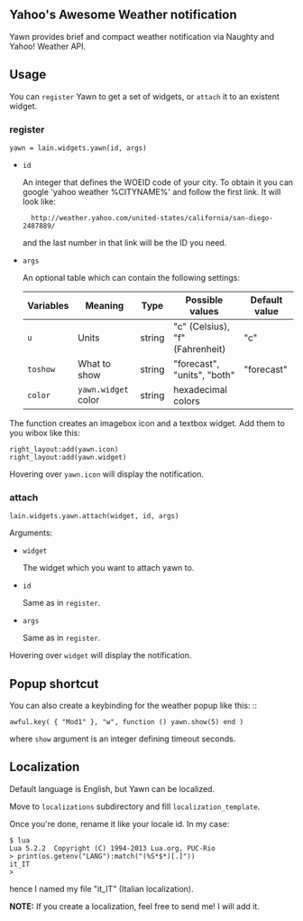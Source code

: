 Yahoo's Awesome Weather notification
-----------

Yawn provides brief and compact weather notification via Naughty and Yahoo! Weather API.

Usage
-----

You can ``register`` Yawn to get a set of widgets, or ``attach`` it to
an existent widget.

### register

    yawn = lain.widgets.yawn(id, args)

- ``id``

    An integer that defines the WOEID code of your city.
    To obtain it you can google 'yahoo weather %CITYNAME%' and follow the first link.
    It will look like:

        http://weather.yahoo.com/united-states/california/san-diego-2487889/

    and the last number in that link will be the ID you need.

- ``args``

    An optional table which can contain the following settings:

    Variables | Meaning | Type | Possible values | Default value
    --- | --- | --- | --- | ---
    `u` | Units | string | "c" (Celsius), "f" (Fahrenheit) | "c"
    `toshow` | What to show | string | "forecast", "units", "both" | "forecast"
    `color` | ``yawn.widget`` color | string | hexadecimal colors | 

The function creates an imagebox icon and a textbox widget. Add them to you wibox like this:

    right_layout:add(yawn.icon)
    right_layout:add(yawn.widget)

Hovering over ``yawn.icon`` will display the notification.

### attach

    lain.widgets.yawn.attach(widget, id, args)

Arguments:

- ``widget``
 
    The widget which you want to attach yawn to.

- ``id``

    Same as in ``register``.

- ``args``
 
   Same as in ``register``.

Hovering over ``widget`` will display the notification.

Popup shortcut
--------------

You can also create a keybinding for the weather popup like this: ::

    awful.key( { "Mod1" }, "w", function () yawn.show(5) end )

where ``show`` argument is an integer defining timeout seconds.

Localization
------------

Default language is English, but Yawn can be localized.

Move to `localizations` subdirectory and fill `localization_template`.

Once you're done, rename it like your locale id. In my case:

    $ lua
    Lua 5.2.2  Copyright (C) 1994-2013 Lua.org, PUC-Rio
    > print(os.getenv("LANG"):match("(%S*$*)[.]"))
    it_IT
    >

hence I named my file "it_IT" (Italian localization).

**NOTE:** If you create a localization, feel free to send me! I will add it.